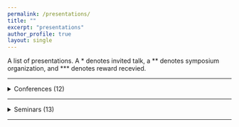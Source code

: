 ```yaml
---
permalink: /presentations/
title: ""
excerpt: "presentations"
author_profile: true
layout: single
---
```

A list of presentations. A * denotes invited talk, a ** denotes symposium organization, and *** denotes reward recevied.

***

<details><summary>Conferences (12)</summary>
<span style="font-size:0.75em;">(12) Modeling an Output Nucleus Integrating Multiple Inhibitory Pathways</span><br><span style="font-size:0.6em;">Oral Presentation, ICMNS 2024, University College Dublin, Dublin, Ireland,<i> 11 June 2024</i></span>
<br>
<br>
<span style="font-size:0.75em;">(11) Diverse responses of a basal ganglia output nucleus integrating multiple input streams in control and dopamine-depleted conditions</span><br><span style="font-size:0.6em;">Poster Presentation, CNS 2023, 32nd Annual Computational Neuroscienc Conference, Kongresshalle, Leipzig, Germany,<i> 26 July 2023</i></span>
<br>
<br>
<span style="font-size:0.75em;">(10**) Information Flow in the Basal Ganglia</span><br><span style="font-size:0.6em;">Oral Presentation, SIAM Dynamical Systems, Double Tree by Hilton, Portland, Oregon,<i> 18 May 2023</i><br>
Organized Mini-symposium: Clustering and Chimeras: Spatio-Temporal Dynamics in Biological Systems
</span>
<br>
<br>
<span style="font-size:0.75em;">(9) Stabilization of Chaotic Neural Networks</span><br><span style="font-size:0.6em;">Virtual Poster Presentation, Dynamic Days 2023, Zoom,<i> 10 January 2023</i></span>
<br>
<br>
<span style="font-size:0.75em;">(8) Diverse responses of SNr neurons to in vivo optogenetic stimulation of GPe segment in mice</span><br><span style="font-size:0.6em;">Virtual Poster Presentation, SWEBAGS 2022, Zoom,<i> 30 November 2022</i></span>
<br>
<br>
<span style="font-size:0.75em;">(7) Diverse responses of substantia nigra pars reticulata neurons to in vivo optogenetic stimulation of globus pallidus external segment in mice</span><br><span style="font-size:0.6em;">Poster Presentation, Society for Neuroscience 2022, Basal Ganglia: Physiology and Function I, San Diego Convention Center,<i> 12 November 2022</i></span>
<br>
<br>
<span style="font-size:0.75em;">(6**) Classifying and Modeling Diverse Responses of Neurons that Integrate Inhibitory Inputs</span><br><span style="font-size:0.6em;">Oral Presentation, SIAM Life Sciences 2022, David L. Lawrence Conention Center,<i> 12 July 2022</i><br>
Organized Mini-symposium: Data Driven Neural Modeling
</span>
<br>
<br>
<span style="font-size:0.75em;">(5***) Existence of Cupolets in Chaotic Hindmarsh-Rose Model</span><br><span style="font-size:0.6em;">Virtual Oral Presentation, Society for Mathematical Biology 2021 Conference, Zoom,<i> 16 June 2021</i><br>
Won UCR Contributed Talk Award for Mathematical Neuroscience
</span>
<br>
<br>
<span style="font-size:0.75em;">(4) Existence of Cupolets in Chaotic Hindmarsh-Rose Model</span><br><span style="font-size:0.6em;">Virtual Oral Presentation,  SIAM Dynamical Systems 2021, Zoom,<i> 23 May 2021</i></span>
<br>
<br>
<span style="font-size:0.75em;">(3) Cupolets in Hindmarsh-Rose Model and Implications for Mutual Stabilization</span><br><span style="font-size:0.6em;">Oral Presentation,  Graduate Research Conference, University of New Hampshire,<i> 11 April 2020</i></span>
<br>
<br>
<span style="font-size:0.75em;">(2) Sigmoidal Learning Produces Mutual Stabilization in Chaotic Neural Model</span><br><span style="font-size:0.6em;">Oral Presentation,  Graduate Research Conference, University of New Hampshire,<i> 2 April 2019</i></span>
<br>
<br>
<span style="font-size:0.75em;">(1) Mutual Stabilization in Bidirectional Two Cell FitzHugh-Nagumo Neurons</span><br><span style="font-size:0.6em;">Oral Presentation,  Graduate Research Conference, University of New Hampshire,<i> 10 April 2018</i></span>
</details>

***

<details><summary>Seminars (13)</summary>
<span style="font-size:0.75em;">(13) A Data-Driven, Network Approach to Modeling an Output Nucleus of the Basal Ganglia</span><br><span style="font-size:0.6em;">Oral Presentation, Math Bio Seminar, University of Pittsburgh,<i> 22 February 2024</i></span>
<br>
<br>
<span style="font-size:0.75em;">(12) Data-Driven Dynamical Modeling of a Neuronal Output Nucleus Integrating Mulitple Pathways</span><br><span style="font-size:0.6em;">Virtual Oral Presentation, UNH IAM Seminar Series, University of New Hampshire,<i> 30 November 2023</i></span>
<br>
<br>
<span style="font-size:0.75em;">(11) Modeling diverse responses of a basal ganglia output nucleus integrating multiple input streams in control and dopamine-depleted conditions</span><br><span style="font-size:0.6em;">Virtual Oral Presentation, CNBC Postdoc Seminar, University of Pittsburgh,<i> 12 September 2023</i></span>
<br>
<br>
<span style="font-size:0.75em;">(10) The What and Where of Adding Channel Noise to the Hodgkin-Huxley Equations</span><br><span style="font-size:0.6em;">Oral Presentation, Math Bio Seminar, University of Pittsburgh,<i> 7 September 2023</i></span>
<br>
<br>
<span style="font-size:0.75em;">(9) Information Flow in the Basal Ganglia</span><br><span style="font-size:0.6em;">Oral Presentation, Math Bio Seminar, University of Pittsburgh,<i> 6 April 2023</i></span>
<br>
<br>
<span style="font-size:0.75em;">(8) Controlling Chaos</span><br><span style="font-size:0.6em;">Oral Presentation, Applied Math Seminar, University of Pittsburgh,<i> 13 March 2023</i></span>
<br>
<br>
<span style="font-size:0.75em;">(7) Viewing communities as coupled oscillators: elementary forms of Lotka-Volterra to Kuramoto</span><br><span style="font-size:0.6em;">Oral Presentation, Math Bio Seminar, University of Pittsburgh,<i> 17 November 2022</i></span>
<br>
<br>
<span style="font-size:0.75em;">(6*) Classifying Diverse Responses of Neurons that Integrate Inhibitory Inputs</span><br><span style="font-size:0.6em;">Virtual Oral Presentation, Maths Neuro Seminar, University of Nottingham, Zoom,<i> 1 November 2022</i></span>
<br>
<br>
<span style="font-size:0.75em;">(5) Insights and Advice on Landing, Deciding, and Suceeding as a Postdoc</span><br><span style="font-size:0.6em;">Virtual Oral Presentation, UNH IAM Graduate Seminar, Zoom,<i> 27 October 2022</i></span>
<br>
<br>
<span style="font-size:0.75em;">(4) Understanding and Classifying Heterogeneous Neural Responses</span><br><span style="font-size:0.6em;">Oral Presentation, Math Bio Seminar, University of Pittsburgh,<i> 27 February 2022</i></span>
<br>
<br>
<span style="font-size:0.75em;">(3) Reflections and tips from a recent IAM Grad: Graduate School and Postdoctoral Life</span><br><span style="font-size:0.6em;">Virtual Oral Presentation, IAM Graduate Seminar, University of New Hampshire, Zoom,<i> 17 February 2022</i></span>
<br>
<br>
<span style="font-size:0.75em;">(2) Tipping points in open systems: Bifurcation, noise-induced and rate-dependent examples in the climate system</span><br><span style="font-size:0.6em;">Oral Presentation, Math Bio Seminar, University of Pittsburgh,<i> 7 October 2021</i></span>
<br>
<br>
<span style="font-size:0.75em;">(1*) Chaotic Stabilization in Neural Systems</span><br><span style="font-size:0.6em;">Virtual Oral Presentation, Applied Mathematics Seminar, University of Colorado Boulder, Zoom,<i> 19 November 2020</i></span>
</details>

***